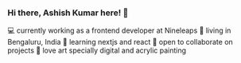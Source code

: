 ### Hi there, Ashish Kumar here! 👋

:computer: currently working as a frontend developer at Nineleaps
:house_with_garden: living in Bengaluru, India
:closed_book: learning nextjs and react
:open_hands: open to collaborate on projects
:art: love art specially digital and acrylic painting


